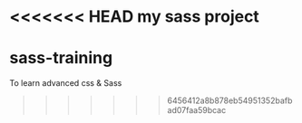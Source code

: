 <<<<<<< HEAD
my sass project
=======
# sass-training
To learn advanced css &amp; Sass
>>>>>>> 6456412a8b878eb54951352bafbad07faa59bcac

